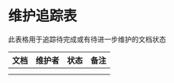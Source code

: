 # 维护追踪表

此表格用于追踪待完成或有待进一步维护的文档状态

| 文档 | 维护者 | 状态 | 备注 |
| ---- | ------ | ---- | ---- |
|      |        |      |      |
|      |        |      |      |